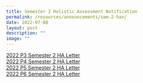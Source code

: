 ```yaml
---
title: Semester 2 Holistic Assessment Notification
permalink: /resources/announcements/sem-2-han/
date: 2022-07-08
layout: post
description: ""
image: ""
---
```

[2022 P3 Semester 2 HA Letter](/files/2022%20P3%20Semester%202%20HA%20Letter.pdf)  
[2022 P4 Semester 2 HA Letter   ](/files/P4%20HA%20Letter_Sem%202_2022.pdf)    
[2022 P5 Semester 2 HA Letter ](/files/P5%20HA%20LETTER%202022%20SEM%202.pdf)  
[2022 P6 Semester 2 HA Letter](/files/2022%20P6%20Semester%202%20HA%20Letter.pdf)  